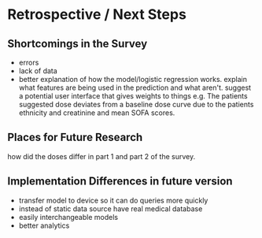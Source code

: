 # Retrospective / Next Steps 

<!--
After the introductory chapter, it seems fairly common to 
include a chapter that reviews the literature and 
introduces methodology used throughout the thesis.
-->
## Shortcomings in the Survey

- errors  
- lack of data
- better explanation of how the model/logistic regression works. explain what features are being used in the prediction and what aren't. suggest a potential user interface that gives weights to things e.g. The patients suggested dose deviates from a baseline dose curve due to the patients ethnicity and creatinine and mean SOFA scores. 

## Places for Future Research

how did the doses differ in part 1 and part 2 of the survey. 

## Implementation Differences in future version

- transfer model to device so it can do queries more quickly
- instead of static data source have real medical database
- easily interchangeable models
- better analytics 

<!-- blank lines at end -necessary for template -->

